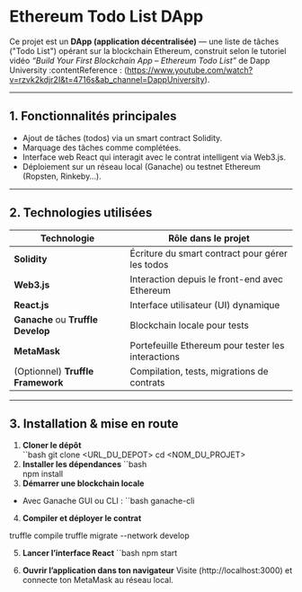 # Ethereum Todo List DApp

Ce projet est un **DApp (application décentralisée)** — une liste de tâches ("Todo List") opérant sur la blockchain Ethereum, construit selon le tutoriel vidéo *“Build Your First Blockchain App – Ethereum Todo List”* de Dapp University :contentReference : (https://www.youtube.com/watch?v=rzvk2kdjr2I&t=4716s&ab_channel=DappUniversity).

---

## 1. Fonctionnalités principales

- Ajout de tâches (todos) via un smart contract Solidity.
- Marquage des tâches comme complétées.
- Interface web React qui interagit avec le contrat intelligent via Web3.js.
- Déploiement sur un réseau local (Ganache) ou testnet Ethereum (Ropsten, Rinkeby…).

---

## 2. Technologies utilisées

| Technologie | Rôle dans le projet |
|-------------|----------------------|
| **Solidity** | Écriture du smart contract pour gérer les todos |
| **Web3.js** | Interaction depuis le front-end avec Ethereum |
| **React.js** | Interface utilisateur (UI) dynamique |
| **Ganache** ou **Truffle Develop** | Blockchain locale pour tests |
| **MetaMask** | Portefeuille Ethereum pour tester les interactions |
| (Optionnel) **Truffle Framework** | Compilation, tests, migrations de contrats |

---

## 3. Installation & mise en route

1. **Cloner le dépôt**  
``bash
   git clone <URL_DU_DEPOT>
   cd <NOM_DU_PROJET>
2. **Installer les dépendances**
``bash   
   npm install
3. **Démarrer une blockchain locale**
- Avec Ganache GUI ou CLI :
``bash
  ganache-cli
4. **Compiler et déployer le contrat**

truffle compile
truffle migrate --network develop

5. **Lancer l’interface React**
``bash
npm start

7. **Ouvrir l’application dans ton navigateur**
Visite (http://localhost:3000) et connecte ton MetaMask au réseau local.
